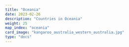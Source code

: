 ```yaml
---
title: "Oceania"
date: 2023-02-26
description: "Countries in Oceania"
weight: 25
map_index: "oceania"
card_image: "kangaroo_australia_western_australia.jpg"
type: "docs"
---
```

